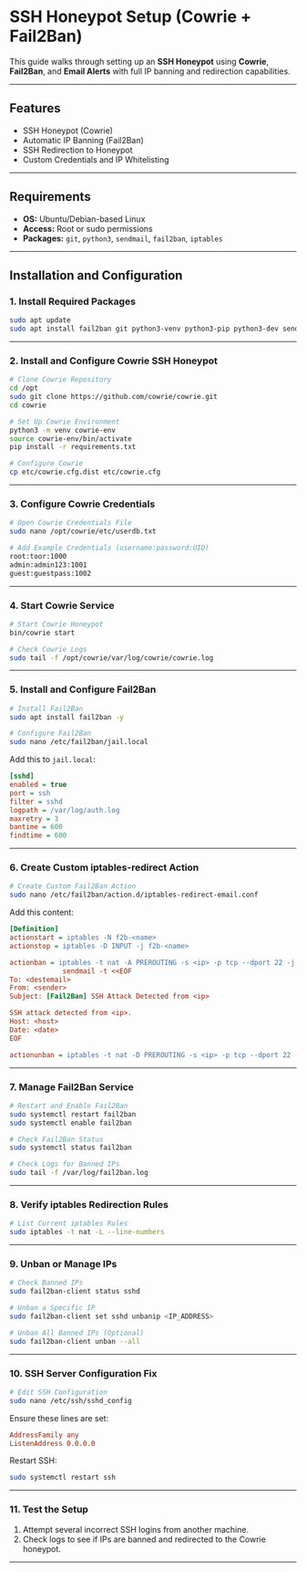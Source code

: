 
# **SSH Honeypot Setup (Cowrie + Fail2Ban)**

This guide walks through setting up an **SSH Honeypot** using **Cowrie**, **Fail2Ban**, and **Email Alerts** with full IP banning and redirection capabilities.

---

## **Features**
- SSH Honeypot (Cowrie)
- Automatic IP Banning (Fail2Ban)
- SSH Redirection to Honeypot
- Custom Credentials and IP Whitelisting

---

## **Requirements**
- **OS:** Ubuntu/Debian-based Linux
- **Access:** Root or sudo permissions
- **Packages:** `git`, `python3`, `sendmail`, `fail2ban`, `iptables`

---

## **Installation and Configuration**

### **1. Install Required Packages**
```bash
sudo apt update
sudo apt install fail2ban git python3-venv python3-pip python3-dev sendmail -y
```

---

### **2. Install and Configure Cowrie SSH Honeypot**
```bash
# Clone Cowrie Repository
cd /opt
sudo git clone https://github.com/cowrie/cowrie.git
cd cowrie

# Set Up Cowrie Environment
python3 -m venv cowrie-env
source cowrie-env/bin/activate
pip install -r requirements.txt

# Configure Cowrie
cp etc/cowrie.cfg.dist etc/cowrie.cfg
```

---

### **3. Configure Cowrie Credentials**
```bash
# Open Cowrie Credentials File
sudo nano /opt/cowrie/etc/userdb.txt

# Add Example Credentials (username:password:UID)
root:toor:1000
admin:admin123:1001
guest:guestpass:1002
```

---

### **4. Start Cowrie Service**
```bash
# Start Cowrie Honeypot
bin/cowrie start

# Check Cowrie Logs
sudo tail -f /opt/cowrie/var/log/cowrie/cowrie.log
```

---

### **5. Install and Configure Fail2Ban**
```bash
# Install Fail2Ban
sudo apt install fail2ban -y

# Configure Fail2Ban
sudo nano /etc/fail2ban/jail.local
```

Add this to `jail.local`:
```ini
[sshd]
enabled = true
port = ssh
filter = sshd
logpath = /var/log/auth.log
maxretry = 3
bantime = 600
findtime = 600
```

---

### **6. Create Custom iptables-redirect Action**
```bash
# Create Custom Fail2Ban Action
sudo nano /etc/fail2ban/action.d/iptables-redirect-email.conf
```

Add this content:
```ini
[Definition]
actionstart = iptables -N f2b-<name>
actionstop = iptables -D INPUT -j f2b-<name>

actionban = iptables -t nat -A PREROUTING -s <ip> -p tcp --dport 22 -j REDIRECT --to-port 2222
             sendmail -t <<EOF
To: <destemail>
From: <sender>
Subject: [Fail2Ban] SSH Attack Detected from <ip>

SSH attack detected from <ip>.
Host: <host>
Date: <date>
EOF

actionunban = iptables -t nat -D PREROUTING -s <ip> -p tcp --dport 22 -j REDIRECT --to-port 2222
```

---

### **7. Manage Fail2Ban Service**
```bash
# Restart and Enable Fail2Ban
sudo systemctl restart fail2ban
sudo systemctl enable fail2ban

# Check Fail2Ban Status
sudo systemctl status fail2ban

# Check Logs for Banned IPs
sudo tail -f /var/log/fail2ban.log
```

---

### **8. Verify iptables Redirection Rules**
```bash
# List Current iptables Rules
sudo iptables -t nat -L --line-numbers
```

---

### **9. Unban or Manage IPs**
```bash
# Check Banned IPs
sudo fail2ban-client status sshd

# Unban a Specific IP
sudo fail2ban-client set sshd unbanip <IP_ADDRESS>

# Unban All Banned IPs (Optional)
sudo fail2ban-client unban --all
```

---

### **10. SSH Server Configuration Fix**
```bash
# Edit SSH Configuration
sudo nano /etc/ssh/sshd_config
```

Ensure these lines are set:
```ini
AddressFamily any
ListenAddress 0.0.0.0
```

Restart SSH:
```bash
sudo systemctl restart ssh
```

---

### **11. Test the Setup**
1. Attempt several incorrect SSH logins from another machine.
2. Check logs to see if IPs are banned and redirected to the Cowrie honeypot.
---

